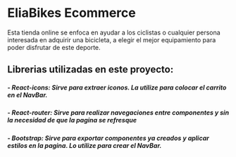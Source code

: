 # **EliaBikes Ecommerce**
Esta tienda online se enfoca en ayudar a los ciclistas o cualquier persona interesada en adquirir una bicicleta, a elegir el mejor equipamiento para poder disfrutar de este deporte.
## Librerias utilizadas en este proyecto:
#####  - React-icons: Sirve para extraer iconos. La utilize para colocar el  carrito en el NavBar.
##### - React-router: Sirve para realizar navegaciones entre componentes y  sin la necesidad de que la pagina se refresque
##### - Bootstrap: Sirve para exportar componentes ya creados y aplicar estilos en la pagina. Lo utilize para crear el NavBar.